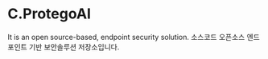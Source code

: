 # C.ProtegoAI
It is an open source-based, endpoint security solution. 소스코드 오픈소스 엔드포인트 기반 보안솔루션 저장소입니다.
